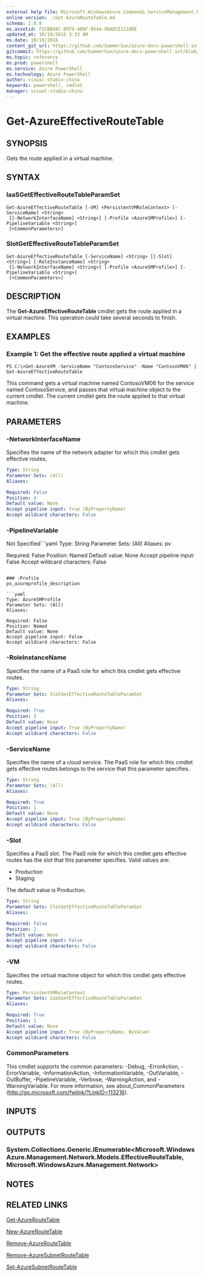 ```yaml
---
external help file: Microsoft.WindowsAzure.Commands.ServiceManagement.Network.dll-Help.xml
online version: .\Get-AzureRouteTable.md
schema: 2.0.0
ms.assetid: F2CBB48C-05F9-408F-9544-9DADCE1118DE
updated_at: 10/19/2016 3:33 AM
ms.date: 10/19/2016
content_git_url: https://github.com/SummerSun/azure-docs-powershell-int/blob/master/azureps-cmdlets-docs/ServiceManagement/Azure.Networking/v1.6.1/Get-AzureEffectiveRouteTable.md
gitcommit: https://github.com/SummerSun/azure-docs-powershell-int/blob/c0d1e448da01261236e9ece01ca5c2a98effbf31/azureps-cmdlets-docs/ServiceManagement/Azure.Networking/v1.6.1/Get-AzureEffectiveRouteTable.md
ms.topic: reference
ms.prod: powershell
ms.service: Azure PowerShell
ms.technology: Azure PowerShell
author: visual-studio-china
keywords: powershell, cmdlet
manager: visual-studio-china
---
```


# Get-AzureEffectiveRouteTable

## SYNOPSIS
Gets the route applied in a virtual machine.

## SYNTAX

### IaaSGetEffectiveRouteTableParamSet
```
Get-AzureEffectiveRouteTable [-VM] <PersistentVMRoleContext> [-ServiceName] <String>
 [[-NetworkInterfaceName] <String>] [-Profile <AzureSMProfile>] [-PipelineVariable <String>]
 [<CommonParameters>]
```

### SlotGetEffectiveRouteTableParamSet
```
Get-AzureEffectiveRouteTable [-ServiceName] <String> [[-Slot] <String>] [-RoleInstanceName] <String>
 [[-NetworkInterfaceName] <String>] [-Profile <AzureSMProfile>] [-PipelineVariable <String>]
 [<CommonParameters>]
```

## DESCRIPTION
The **Get-AzureEffectiveRouteTable** cmdlet gets the route applied in a virtual machine.
This operation could take several seconds to finish.

## EXAMPLES

### Example 1: Get the effective route applied a virtual machine
```
PS C:\>Get-AzureVM -ServiceName "ContosoService" -Name "ContosoVM06" | Get-AzureEffectiveRouteTable
```

This command gets a virtual machine named ContosoVM06 for the service named ContosoService, and passes that virtual machine object to the current cmdlet.
The current cmdlet gets the route applied to that virtual machine.

## PARAMETERS

### -NetworkInterfaceName
Specifies the name of the network adapter for which this cmdlet gets effective routes.

```yaml
Type: String
Parameter Sets: (All)
Aliases: 

Required: False
Position: 4
Default value: None
Accept pipeline input: True (ByPropertyName)
Accept wildcard characters: False
```

### -PipelineVariable
Not Specified```yaml
Type: String
Parameter Sets: (All)
Aliases: pv

Required: False
Position: Named
Default value: None
Accept pipeline input: False
Accept wildcard characters: False
```

### -Profile
ps_azureprofile_description

```yaml
Type: AzureSMProfile
Parameter Sets: (All)
Aliases: 

Required: False
Position: Named
Default value: None
Accept pipeline input: False
Accept wildcard characters: False
```

### -RoleInstanceName
Specifies the name of a PaaS role for which this cmdlet gets effective routes.

```yaml
Type: String
Parameter Sets: SlotGetEffectiveRouteTableParamSet
Aliases: 

Required: True
Position: 3
Default value: None
Accept pipeline input: True (ByPropertyName)
Accept wildcard characters: False
```

### -ServiceName
Specifies the name of a cloud service.
The PaaS role for which this cmdlet gets effective routes belongs to the service that this parameter specifies.

```yaml
Type: String
Parameter Sets: (All)
Aliases: 

Required: True
Position: 1
Default value: None
Accept pipeline input: True (ByPropertyName)
Accept wildcard characters: False
```

### -Slot
Specifies a PaaS slot.
The PaaS role for which this cmdlet gets effective routes has the slot that this parameter specifies.
Valid values are: 

- Production
- Staging 

The default value is Production.

```yaml
Type: String
Parameter Sets: SlotGetEffectiveRouteTableParamSet
Aliases: 

Required: False
Position: 2
Default value: None
Accept pipeline input: False
Accept wildcard characters: False
```

### -VM
Specifies the virtual machine object for which this cmdlet gets effective routes.

```yaml
Type: PersistentVMRoleContext
Parameter Sets: IaaSGetEffectiveRouteTableParamSet
Aliases: 

Required: True
Position: 1
Default value: None
Accept pipeline input: True (ByPropertyName, ByValue)
Accept wildcard characters: False
```

### CommonParameters
This cmdlet supports the common parameters: -Debug, -ErrorAction, -ErrorVariable, -InformationAction, -InformationVariable, -OutVariable, -OutBuffer, -PipelineVariable, -Verbose, -WarningAction, and -WarningVariable. For more information, see about_CommonParameters (http://go.microsoft.com/fwlink/?LinkID=113216).

## INPUTS

## OUTPUTS

### System.Collections.Generic.IEnumerable<Microsoft.WindowsAzure.Management.Network.Models.EffectiveRouteTable, Microsoft.WindowsAzure.Management.Network>

## NOTES

## RELATED LINKS

[Get-AzureRouteTable](.\Get-AzureRouteTable.md)

[New-AzureRouteTable](.\New-AzureRouteTable.md)

[Remove-AzureRouteTable](.\Remove-AzureRouteTable.md)

[Remove-AzureSubnetRouteTable](.\Remove-AzureSubnetRouteTable.md)

[Set-AzureSubnetRouteTable](.\Set-AzureSubnetRouteTable.md)


